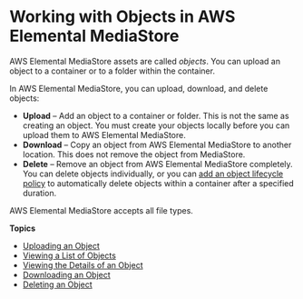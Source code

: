 # Working with Objects in AWS Elemental MediaStore<a name="objects"></a>

AWS Elemental MediaStore assets are called *objects*\. You can upload an object to a container or to a folder within the container\.

In AWS Elemental MediaStore, you can upload, download, and delete objects: 
+ **Upload** – Add an object to a container or folder\. This is not the same as creating an object\. You must create your objects locally before you can upload them to AWS Elemental MediaStore\.
+ **Download** – Copy an object from AWS Elemental MediaStore to another location\. This does not remove the object from MediaStore\.
+ **Delete** – Remove an object from AWS Elemental MediaStore completely\. You can delete objects individually, or you can [add an object lifecycle policy](policies-object-lifecycle-add.md) to automatically delete objects within a container after a specified duration\.

AWS Elemental MediaStore accepts all file types\. 

**Topics**
+ [Uploading an Object](objects-upload.md)
+ [Viewing a List of Objects](objects-view-list.md)
+ [Viewing the Details of an Object](objects-view-details.md)
+ [Downloading an Object](objects-download.md)
+ [Deleting an Object](objects-delete.md)